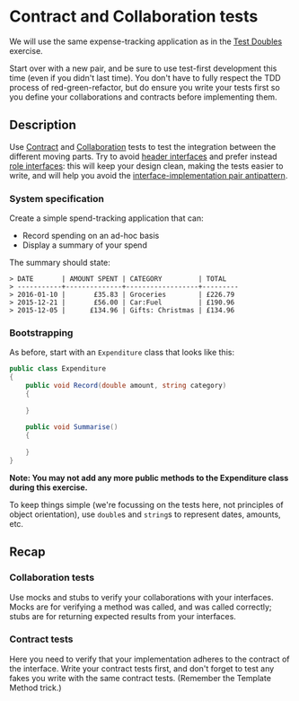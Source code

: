 # Contract and Collaboration tests

We will use the same expense-tracking application as in the [Test Doubles](https://github.com/alastairs/mocking-bird/blob/test-doubles/test-doubles/README.md)
exercise.

Start over with a new pair, and be sure to use test-first development this time (even if you didn't last time). You don't have to fully
respect the TDD process of red-green-refactor, but do ensure you write your tests first so you define your collaborations and contracts
before implementing them.

## Description

Use [Contract](#contract-tests) and [Collaboration](#collaboration-tests) tests to test the integration between the different moving
parts. Try to avoid [header interfaces](http://martinfowler.com/bliki/HeaderInterface.html) and prefer instead
[role interfaces](http://martinfowler.com/bliki/RoleInterface.html): this will keep your design clean, making the tests easier to write,
and will help you avoid the [interface-implementation pair antipattern](http://martinfowler.com/bliki/InterfaceImplementationPair.html).

### System specification

Create a simple spend-tracking application that can:

  - Record spending on an ad-hoc basis
  - Display a summary of your spend
  
The summary should state:

```
> DATE       | AMOUNT SPENT | CATEGORY         | TOTAL  
> -----------+--------------+------------------+---------
> 2016-01-10 |       £35.83 | Groceries        | £226.79 
> 2015-12-21 |       £56.00 | Car:Fuel         | £190.96
> 2015-12-05 |      £134.96 | Gifts: Christmas | £134.96
```

### Bootstrapping

As before, start with an `Expenditure` class that looks like this:

```csharp
public class Expenditure
{
    public void Record(double amount, string category)
    {
    
    }
  
    public void Summarise()
    {
    
    }
}
```

**Note: You may not add any more public methods to the Expenditure class during this exercise.**

To keep things simple (we're focussing on the tests here, not principles of object orientation), use `double`s and `string`s to represent dates, amounts, etc.

## Recap

### Collaboration tests

Use mocks and stubs to verify your collaborations with your interfaces. Mocks are for verifying a method was called, and was called
correctly; stubs are for returning expected results from your interfaces. 

### Contract tests

Here you need to verify that your implementation adheres to the contract of the interface. Write your contract tests first, and don't
forget to test any fakes you write with the same contract tests. (Remember the Template Method trick.)
